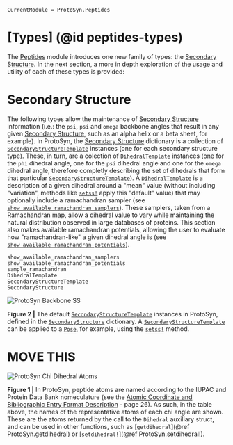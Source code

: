```@meta
CurrentModule = ProtoSyn.Peptides
```

# [Types] (@id peptides-types)

The [Peptides](@ref) module introduces one new family of types: the [Secondary Structure](@ref). In the next section, a more in depth exploration of the usage and utility of each of these types is provided:

# Secondary Structure

The following types allow the maintenance of [Secondary Structure](@ref) information (i.e.: the `psi`, `psi` and `omega` backbone angles that result in any given [Secondary Structure](@ref), such as an alpha helix or a beta sheet, for example). In ProtoSyn, the [Secondary Structure](@ref) dictionary is a collection of [`SecondaryStructureTemplate`](@ref) instances (one for each secondary structure type). These, in turn, are a colection of [`DihedralTemplate`](@ref) instances (one for the `phi` dihedral angle, one for the `psi` dihedral angle and one for the `omega` dihedral angle, therefore completly describing the set of dihedrals that form that particular [`SecondaryStructureTemplate`](@ref)). A [`DihedralTemplate`](@ref) is a description of a given dihedral around a "mean" value (without including "variation", methods like [`setss!`](@ref) apply this "default" value) that may optionally include a ramachandran sampler (see [`show_available_ramachandran_samplers`](@ref)). These samplers, taken from a Ramachandran map, allow a dihedral value to vary while maintaining the natural distribution observed in large databases of proteins. This section also makes available ramachandran potentials, allowing the user to evaluate how "ramachandran-like" a given dihedral angle is (see [`show_available_ramachandran_potentials`](@ref)). 

```@docs
show_available_ramachandran_samplers
show_available_ramachandran_potentials
sample_ramachandran
DihedralTemplate
SecondaryStructureTemplate
SecondaryStructure
```

![ProtoSyn Backbone SS](../../assets/ProtoSyn-backbone-ss.png)

**Figure 2 |** The default [`SecondaryStructureTemplate`](@ref) instances in ProtoSyn, defined in the [`SecondaryStructure`](@ref) dictionary. A [`SecondaryStructureTemplate`](@ref) can be applied to a [`Pose`](@ref), for example, using the [`setss!`](@ref) method.

# MOVE THIS

![ProtoSyn Chi Dihedral Atoms](../../assets/ProtoSyn-chi-dihedral-atoms.png)

**Figure 1 |** In ProtoSyn, peptide atoms are named according to the IUPAC and Protein Data Bank nomeculature (see the [Atomic Coordinate and Bibliographic Entry Format Description](https://cdn.rcsb.org/wwpdb/docs/documentation/file-format/PDB_format_1992.pdf) - page 26). As such, in the table above, the names of the representative atoms of each chi angle are shown. These are the atoms returned by the call to the `Dihedral` auxiliary struct, and can be used in other functions, such as [`getdihedral`](@ref ProtoSyn.getdihedral) or [`setdihedral!`](@ref ProtoSyn.setdihedral!).